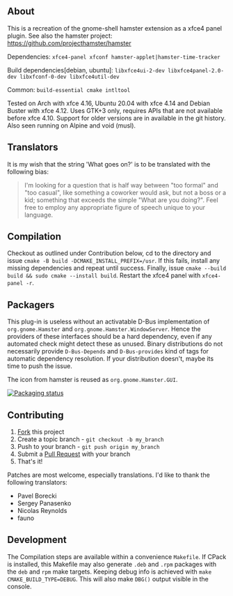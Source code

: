 ## About
This is a recreation of the gnome-shell hamster extension as a xfce4 panel plugin.
See also the hamster project: <https://github.com/projecthamster/hamster>

Dependencies: `xfce4-panel xfconf hamster-applet|hamster-time-tracker`

Build dependencies[debian, ubuntu]: `libxfce4ui-2-dev libxfce4panel-2.0-dev
libxfconf-0-dev libxfce4util-dev`

Common: `build-essential cmake intltool`

Tested on Arch with xfce 4.16, Ubuntu 20.04 with xfce 4.14 and
Debian Buster with xfce 4.12. Uses GTK+3 only, requires APIs that are
not available before xfce 4.10. Support for older versions are in
available in the git history. Also seen running on Alpine and void (musl).

## Translators
It is my wish that the string 'What goes on?' is to be translated with
the following bias:
> I'm looking for a question that is half way between "too formal" and
> "too casual", like something a coworker would ask, but not a boss or
> a kid; something that exceeds the simple "What are you doing?".
> Feel free to employ any appropriate figure of speech unique to
> your language.

## Compilation
Checkout as outlined under Contribution below, cd to the directory and
issue `cmake -B build -DCMAKE_INSTALL_PREFIX=/usr`. If this fails, install any missing
dependencies and repeat until success. 
Finally, issue `cmake --build build && sudo cmake --install build`. 
Restart the xfce4 panel with `xfce4-panel -r`.

## Packagers
This plug-in is useless without an activatable D-Bus implementation of
`org.gnome.Hamster` and `org.gnome.Hamster.WindowServer`. Hence the
providers of these interfaces should be a hard dependency, even if
any automated check might detect these as unused.
Binary distributions do not necessarily provide `D-Bus-Depends` and
`D-Bus-provides` kind of tags for automatic dependency resolution.
If your distribution doesn't, maybe its time to push the issue.

The icon from hamster is reused as `org.gnome.Hamster.GUI`.

[![Packaging status](https://repology.org/badge/vertical-allrepos/xfce4-hamster-plugin.svg)](https://repology.org/project/xfce4-hamster-plugin/versions)

## Contributing

1. [Fork](https://github.com/projecthamster/xfce4-hamster-plugin/fork) this project
2. Create a topic branch - `git checkout -b my_branch`
3. Push to your branch - `git push origin my_branch`
4. Submit a [Pull Request](https://github.com/projecthamster/xfce4-hamster-plugin/pulls) with your branch
5. That's it!

Patches are most welcome, especially translations.
I'd like to thank the following translators:
- Pavel Borecki
- Sergey Panasenko
- Nicolas Reynolds
- fauno

## Development
The Compilation steps are available within a convenience `Makefile`. If CPack is 
installed, this Makefile may also generate `.deb` and `.rpm` packages 
with the `deb` and `rpm` make targets. Keeping debug info is achieved with `make CMAKE_BUILD_TYPE=DEBUG`. 
This will also make `DBG()` output visible in the console.
